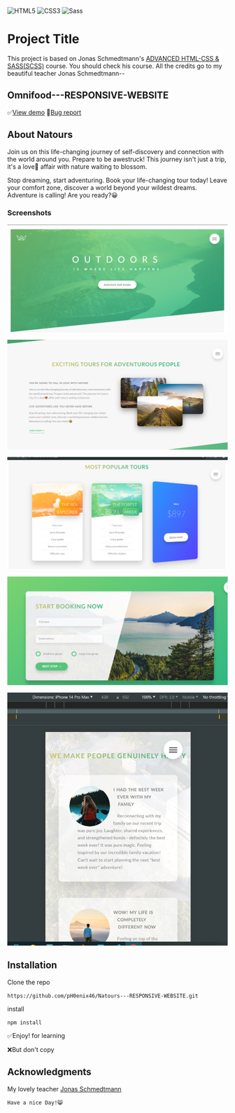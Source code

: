 ![HTML5](https://img.shields.io/badge/html5-%23E34F26.svg?style=for-the-badge&logo=html5&logoColor=white) ![CSS3](https://img.shields.io/badge/css3-%231572B6.svg?style=for-the-badge&logo=css3&logoColor=white) ![Sass](https://img.shields.io/badge/Sass-%23CC6699.svg?style=for-the-badge&logo=sass&logoColor=white)

# Project Title

This project is based on Jonas Schmedtmann's [ADVANCED HTML-CSS & SASS(SCSS)](https://www.udemy.com/user/jonasschmedtmann/) course. You should check his course. All the credits go to my beautiful teacher Jonas Schmedtmann--

## Omnifood---RESPONSIVE-WEBSITE

✅[View demo](https://ph0enix46.github.io/Natours---RESPONSIVE-WEBSITE/) 🐛[Bug report](https://github.com/pH0enix46/Natours---RESPONSIVE-WEBSITE/issues)


## About Natours
Join us on this life-changing journey of self-discovery and connection with the world around you. Prepare to be awestruck! This journey isn't just a trip, it's a love🧡 affair with nature waiting to blossom. 

Stop dreaming, start adventuring. Book your life-changing tour today! Leave your comfort zone, discover a world beyond your wildest dreams. Adventure is calling! Are you ready?😀

### Screenshots
![Demo 1](img/demo-pic/1.png)

![Demo 2](img/demo-pic/2.png)

![Demo 3](img/demo-pic/3.png)

![Demo 4](img/demo-pic/4.png)

![Demo 5](img/demo-pic/5.png)
## Installation

Clone the repo
```
https://github.com/pH0enix46/Natours---RESPONSIVE-WEBSITE.git
```
install
```
npm install
```
✅Enjoy! for learning 

❌But don't copy
## Acknowledgments
My lovely teacher [Jonas Schmedtmann](https://github.com/jonasschmedtmann)


```
Have a nice Day!😸
```
